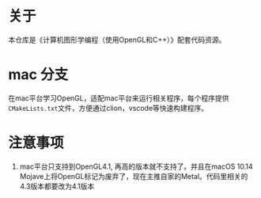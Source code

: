 # 关于
本仓库是《计算机图形学编程（使用OpenGL和C++）》配套代码资源。

# mac 分支
在mac平台学习OpenGL，适配mac平台来运行相关程序，每个程序提供`CMakeLists.txt`文件，方便通过clion，vscode等快速构建程序。

# 注意事项
1. mac平台只支持到OpenGL4.1, 再高的版本就不支持了。并且在macOS 10.14 Mojave上将OpenGL标记为废弃了，现在主推自家的Metal。代码里相关的4.3版本都要改为4.1版本